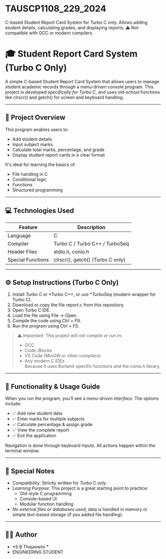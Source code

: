 # TAUSCP1108_229_2024
C-based Student Report Card System for Turbo C only. Allows adding student details, calculating grades, and displaying reports. ⚠ Not compatible with GCC or modern compilers.
# 🎓 Student Report Card System (Turbo C Only)

A simple C-based Student Report Card System that allows users to manage student academic records through a menu-driven console program. This project is developed *specifically for Turbo C*, and uses old-school functions like clrscr() and getch() for screen and keyboard handling.

---

## 🧾 Project Overview

This program enables users to:
- Add student details
- Input subject marks
- Calculate total marks, percentage, and grade
- Display student report cards in a clear format

It's ideal for learning the basics of:
- File handling in C
- Conditional logic
- Functions
- Structured programming

---

## 💻 Technologies Used

| Feature         | Description                       |
|----------------|-----------------------------------|
| Language        | C                                 |
| Compiler        | Turbo C / Turbo C++ / TurboSeq    |
| Header Files    | stdio.h, conio.h              |
| Special Functions | clrscr(), getch() (Turbo C only) |

---

## ⚙ Setup Instructions (Turbo C Only)

1. Install *Turbo C* or *Turbo C++, or use **TurboSeq* (modern wrapper for Turbo C).
2. Download or copy the file report.c from this repository.
3. Open Turbo C IDE.
4. Load the file using File → Open.
5. Compile the code using Ctrl + F9.
6. Run the program using Ctrl + F5.

> ⚠ *Important:* This project will *not compile or run* in:
> - GCC
> - Code::Blocks
> - VS Code (MinGW or other compilers)
> - Any modern C IDEs  
> Because it uses Borland-specific functions and the conio.h library.

---

## 🧠 Functionality & Usage Guide

When you run the program, you’ll see a *menu-driven interface*. The options include:

- ✅ Add new student data
- ✅ Enter marks for multiple subjects
- ✅ Calculate percentage & assign grade
- ✅ View the complete report
- ✅ Exit the application

Navigation is done through keyboard inputs. All actions happen within the terminal window.

---

## 📝 Special Notes

- *Compatibility:* Strictly written for *Turbo C only*.
- *Learning Purpose:* This project is a great starting point to practice:
  - Old-style C programming
  - Console-based UI
  - Modular function handling
- *No external files or databases used*; data is handled in memory or simple text-based storage (if you added file handling).

---

## 👩‍💻 Author

* *S B Thejaswini *
* ENGINEERING STUDENT
  
